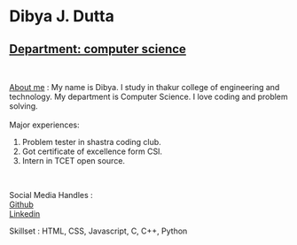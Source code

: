 # Dibya J. Dutta
## <u>Department: computer science </u> 
<br />

<u>About me</u> : My name is Dibya. I study in thakur college of engineering and technology. My department is Computer Science. I love coding and problem solving.  
<br>
Major experiences:
<br>
  1. Problem tester in shastra coding club.
  2. Got certificate of excellence form CSI.
  3. Intern in TCET open source.
<br>

Social Media Handles :
<br>
[Github](https://github.com/Dibya112)
<br>
[Linkedin](https://www.linkedin.com/in/dibya-jyoti-dutta-87378a240/)
<br>

Skillset : HTML, CSS, Javascript, C, C++, Python
<br>
